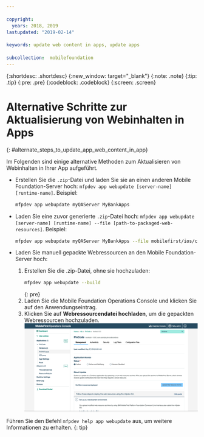 ```yaml
---

copyright:
  years: 2018, 2019
lastupdated: "2019-02-14"

keywords: update web content in apps, update apps

subcollection:  mobilefoundation
---
```


{:shortdesc: .shortdesc}
{:new_window: target="_blank"}
{:note: .note}
{:tip: .tip}
{:pre: .pre}
{:codeblock: .codeblock}
{:screen: .screen}

# Alternative Schritte zur Aktualisierung von Webinhalten in Apps
{: #alternate_steps_to_update_app_web_content_in_app}

Im Folgenden sind einige alternative Methoden zum Aktualisieren von Webinhalten in Ihrer App aufgeführt.

* Erstellen Sie die `.zip`-Datei und laden Sie sie an einen anderen Mobile Foundation-Server hoch: `mfpdev app webupdate [server-name] [runtime-name]`.
  Beispiel:
  ```bash
  mfpdev app webupdate myQAServer MyBankApps
  ```

* Laden Sie eine zuvor generierte `.zip`-Datei hoch: `mfpdev app webupdate [server-name] [runtime-name] --file [path-to-packaged-web-resources]`.
  Beispiel:
  ```bash
  mfpdev app webupdate myQAServer MyBankApps --file mobilefirst/ios/com.mfp.myBankApp-1.0.1.zip
  ```

* Laden Sie manuell gepackte Webressourcen an den Mobile Foundation-Server hoch:
  1. Erstellen Sie die .zip-Datei, ohne sie hochzuladen:
      ```bash
      mfpdev app webupdate --build
      ```
      {: pre}
  2. Laden Sie die Mobile Foundation Operations Console und klicken Sie auf den Anwendungseintrag.
  3. Klicken Sie auf **Webressourcendatei hochladen**, um die gepackten Webressourcen hochzuladen.    
      ![ZIP-Datei für Direct Update aus der Konsole hochladen](images/upload-direct-update-package.png)

Führen Sie den Befehl `mfpdev help app webupdate` aus, um weitere Informationen zu erhalten.
{: tip}

